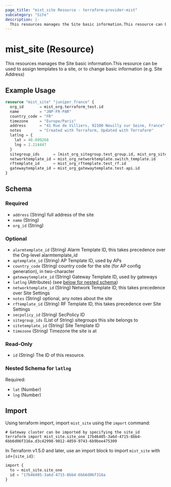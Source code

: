 ```yaml
---
page_title: "mist_site Resource - terraform-provider-mist"
subcategory: "Site"
description: |-
  This resources manages the Site basic information.This resource can be used to assign templates to a site, or to change basic information (e.g. Site Address)
---
```


# mist_site (Resource)

This resources manages the Site basic information.This resource can be used to assign templates to a site, or to change basic information (e.g. Site Address)


## Example Usage

```terraform
resource "mist_site" "juniper_france" {
  org_id       = mist_org.terraform_test.id
  name         = "JNP-FR-PAR"
  country_code = "FR"
  timezone     = "Europe/Paris"
  address      = "41 Rue de Villiers, 92100 Neuilly sur Seine, France"
  notes        = "Created with Terraform, Updated with Terraform"
  latlng = {
    lat = 48.899268
    lng = 2.214447
  }
  sitegroup_ids      = [mist_org_sitegroup.test_group.id, mist_org_sitegroup.test_group2.id]
  networktemplate_id = mist_org_networktemplate.switch_template.id
  rftemplate_id      = mist_org_rftemplate.test_rf.id
  gatewaytemplate_id = mist_org_gatewaytemplate.test-api.id
}
```

<!-- schema generated by tfplugindocs -->
## Schema

### Required

- `address` (String) full address of the site
- `name` (String)
- `org_id` (String)

### Optional

- `alarmtemplate_id` (String) Alarm Template ID, this takes precedence over the Org-level alarmtemplate_id
- `aptemplate_id` (String) AP Template ID, used by APs
- `country_code` (String) country code for the site (for AP config generation), in two-character
- `gatewaytemplate_id` (String) Gateway Template ID, used by gateways
- `latlng` (Attributes) (see [below for nested schema](#nestedatt--latlng))
- `networktemplate_id` (String) Network Template ID, this takes precedence over Site Settings
- `notes` (String) optional, any notes about the site
- `rftemplate_id` (String) RF Template ID, this takes precedence over Site Settings
- `secpolicy_id` (String) SecPolicy ID
- `sitegroup_ids` (List of String) sitegroups this site belongs to
- `sitetemplate_id` (String) Site Template ID
- `timezone` (String) Timezone the site is at

### Read-Only

- `id` (String) The ID of this resource.

<a id="nestedatt--latlng"></a>
### Nested Schema for `latlng`

Required:

- `lat` (Number)
- `lng` (Number)



## Import
Using terraform import, import `mist_site` using the `import` command:
```shell
# Gateway cluster can be imported by specifying the site_id
terraform import mist_site.site_one 17b46405-3a6d-4715-8bb4-6bb6d06f316a.d3c42998-9012-4859-9743-6b9bee475309
```


In Terraform v1.5.0 and later, use an import block to import `mist_site` with `id`=`{site_id}`:

```tf
import {
  to = mist_site.site_one
  id = "17b46405-3a6d-4715-8bb4-6bb6d06f316a
}
```